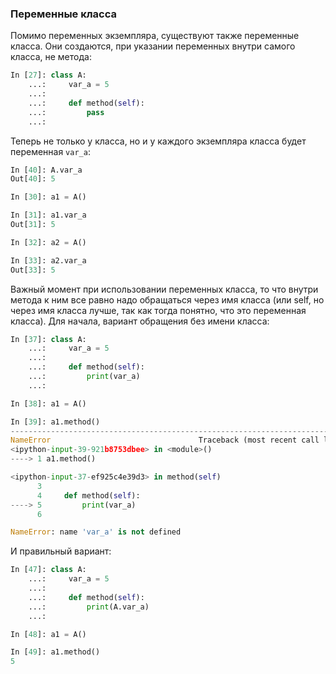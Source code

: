 ### Переменные класса

Помимо переменных экземпляра, существуют также переменные класса. Они создаются, при указании переменных внутри самого класса, не метода:
```python
In [27]: class A:
    ...:     var_a = 5
    ...:
    ...:     def method(self):
    ...:         pass
    ...:
```

Теперь не только у класса, но и у каждого экземпляра класса будет переменная `var_a`:
```python
In [40]: A.var_a
Out[40]: 5

In [30]: a1 = A()

In [31]: a1.var_a
Out[31]: 5

In [32]: a2 = A()

In [33]: a2.var_a
Out[33]: 5
```

Важный момент при использовании переменных класса, то что внутри метода к ним все равно надо обращаться через имя класса (или self, но через имя класса лучше, так как тогда понятно, что это переменная класса). Для начала, вариант обращения без имени класса:
```python
In [37]: class A:
    ...:     var_a = 5
    ...:
    ...:     def method(self):
    ...:         print(var_a)
    ...:

In [38]: a1 = A()

In [39]: a1.method()
---------------------------------------------------------------------------
NameError                                 Traceback (most recent call last)
<ipython-input-39-921b8753dbee> in <module>()
----> 1 a1.method()

<ipython-input-37-ef925c4e39d3> in method(self)
      3
      4     def method(self):
----> 5         print(var_a)
      6

NameError: name 'var_a' is not defined
```

И правильный вариант:
```python
In [47]: class A:
    ...:     var_a = 5
    ...:
    ...:     def method(self):
    ...:         print(A.var_a)
    ...:

In [48]: a1 = A()

In [49]: a1.method()
5
```
